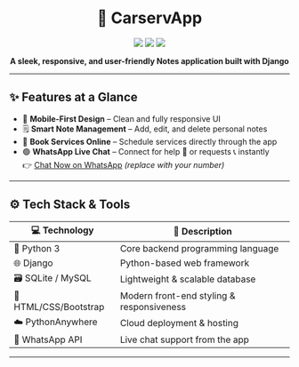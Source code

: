 <h1 align="center">📝 CarservApp</h1>

<p align="center">
  <img src="https://img.shields.io/badge/Status-Live-brightgreen?style=for-the-badge" />
  <img src="https://img.shields.io/badge/Made%20With-Django-blue?style=for-the-badge&logo=django" />
  <img src="https://img.shields.io/badge/Deployed%20On-PythonAnywhere-orange?style=for-the-badge&logo=python" />
</p>

<p align="center">
  <strong>A sleek, responsive, and user-friendly Notes application built with Django</strong>  
</p>

---

## ✨ Features at a Glance

- 📱 **Mobile-First Design** – Clean and fully responsive UI  
- 🗒️ **Smart Note Management** – Add, edit, and delete personal notes  
- 💼 **Book Services Online** – Schedule services directly through the app  
- 🟢 **WhatsApp Live Chat** – Connect for help 🤝 or requests 📞 instantly  
  👉 [Chat Now on WhatsApp](https://wa.me/916356497821) *(replace with your number)*

---

## ⚙️ Tech Stack & Tools

| 💻 Technology       | 🚀 Description                              |
|--------------------|---------------------------------------------|
| 🐍 Python 3         | Core backend programming language            |
| 🌐 Django           | Python-based web framework                   |
| 🗃️ SQLite / MySQL   | Lightweight & scalable database              |
| 🎨 HTML/CSS/Bootstrap | Modern front-end styling & responsiveness |
| ☁️ PythonAnywhere   | Cloud deployment & hosting                   |
| 💬 WhatsApp API     | Live chat support from the app               |

---


